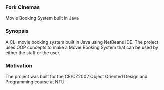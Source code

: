 ### Fork Cinemas
Movie Booking System built in Java 

### Synopsis

A CLI movie booking system built in Java using NetBeans IDE. The project uses OOP concepts to make a Movie Booking System that can be used by either the staff or the user.  

### Motivation

The project was built for the CE/CZ2002 Object Oriented Design and Programming course at NTU.
